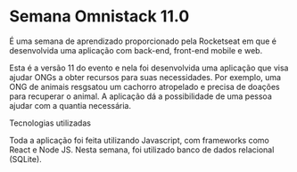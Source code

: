 # Semana Omnistack 11.0

É uma semana de aprendizado proporcionado pela Rocketseat em que é desenvolvida uma aplicação com back-end, front-end mobile e web.

Esta é a versão 11 do evento e nela foi desenvolvida uma aplicação que visa ajudar ONGs a obter recursos para suas necessidades. Por exemplo, uma ONG de animais resgsatou um cachorro atropelado e precisa de doações para recuperar o animal. A aplicação dá a possibilidade de uma pessoa ajudar com a quantia necessária.

Tecnologias utilizadas

Toda a aplicação foi feita utilizando Javascript, com frameworks como React e Node JS. Nesta semana, foi utilizado banco de dados relacional (SQLite).
